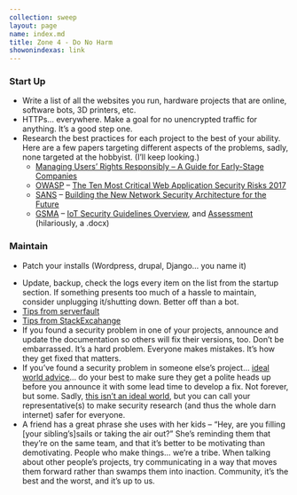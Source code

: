 ```yaml
---
collection: sweep
layout: page
name: index.md
title: Zone 4 - Do No Harm
showonindexas: link
---
```


### Start Up
*   Write a list of all the websites you run, hardware projects that are online, software bots, 3D printers, etc.
*   HTTPs… everywhere. Make a goal for no unencrypted traffic for anything. It’s a good step one.
*   Research the best practices for each project to the best of your ability. Here are a few papers targeting different aspects of the problems, sadly, none targeted at the hobbyist. (I’ll keep looking.)
    *   [Managing Users’ Rights Responsibly – A Guide for Early-Stage Companies](http://www.csrandthelaw.com/2016/04/01/managing-users-rights-responsibly-a-guide-for-early-stage-companies/)
    *   [OWASP](https://www.owasp.org) – [The Ten Most Critical Web Application Security Risks 2017](https://www.owasp.org/index.php/Category:OWASP_Top_Ten_2017_Project)
    *   [SANS](https://www.sans.org/) – [Building the New Network Security Architecture for the Future](https://www.sans.org/reading-room/whitepapers/analyst/building-network-security-architecture-future-38255)
    *   [GSMA](https://www.gsma.com/iot/future-iot-networks/iot-security-guidelines/) – [IoT Security Guidelines Overview](https://www.gsma.com/iot/iot-security-guidelines-overview-document/), and [Assessment](https://www.gsma.com/iot/iot-security-assessment/) (hilariously, a .docx)

### Maintain
- Patch your installs (Wordpress, drupal, Django... you name it)
*   Update, backup, check the logs every item on the list from the startup section. If something presents too much of a hassle to maintain, consider unplugging it/shutting down. Better off than a bot.
  * [Tips from serverfault](http://serverfault.com/questions/2783/how-do-i-know-if-my-linux-server-has-been-hacked)
  * [Tips from StackExcahange](http://security.stackexchange.com/questions/7443/how-do-you-know-your-server-has-been-compromised)
*   If you found a security problem in one of your projects, announce and update the documentation so others will fix their versions, too. Don’t be embarrassed. It’s a hard problem. Everyone makes mistakes. It’s how they get fixed that matters.
*   If you’ve found a security problem in someone else’s project… [ideal world advice](https://blogs.dropbox.com/tech/2018/03/protecting-security-researchers/)… do your best to make sure they get a polite heads up before you announce it with some lead time to develop a fix. Not forever, but some. Sadly, [this isn’t an ideal world](https://www.eff.org/issues/coders/vulnerability-reporting-faq), but you can call your representative(s) to make security research (and thus the whole darn internet) safer for everyone.
*   A friend has a great phrase she uses with her kids – “Hey, are you filling [your sibling’s]sails or taking the air out?” She’s reminding them that they’re on the same team, and that it’s better to be motivating than demotivating. People who make things… we’re a tribe. When talking about other people’s projects, try communicating in a way that moves them forward rather than swamps them into inaction. Community, it’s the best and the worst, and it’s up to us.
